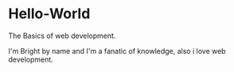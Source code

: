 # Hello-World
The Basics of web development.

I'm Bright by name and I'm a fanatic of knowledge, also i love web development.
